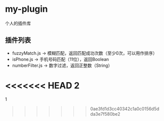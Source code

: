 # my-plugin
个人的插件库

## 插件列表
* fuzzyMatch.js    -> 模糊匹配，返回匹配成功次数（至少0次，可以用作排序）
* isPhone.js       -> 手机号码匹配（11位），返回Boolean
* numberFilter.js  -> 数字过滤，返回正整数（String）

<<<<<<< HEAD
2
=======
1
>>>>>>> 0ae3fd1d3cc40342c1a0c0156d5dda3e7f580be2
